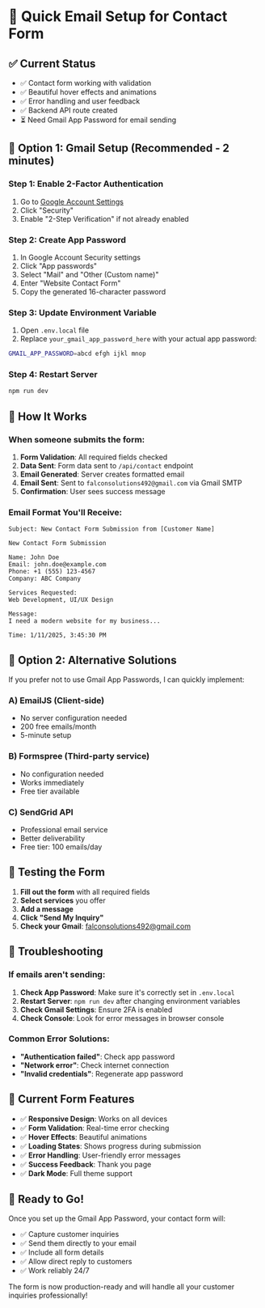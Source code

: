 # 🚀 Quick Email Setup for Contact Form

## ✅ Current Status
- ✅ Contact form working with validation
- ✅ Beautiful hover effects and animations
- ✅ Error handling and user feedback
- ✅ Backend API route created
- ⏳ Need Gmail App Password for email sending

## 🔧 Option 1: Gmail Setup (Recommended - 2 minutes)

### Step 1: Enable 2-Factor Authentication
1. Go to [Google Account Settings](https://myaccount.google.com/)
2. Click "Security" 
3. Enable "2-Step Verification" if not already enabled

### Step 2: Create App Password
1. In Google Account Security settings
2. Click "App passwords"
3. Select "Mail" and "Other (Custom name)"
4. Enter "Website Contact Form"
5. Copy the generated 16-character password

### Step 3: Update Environment Variable
1. Open `.env.local` file
2. Replace `your_gmail_app_password_here` with your actual app password:
```bash
GMAIL_APP_PASSWORD=abcd efgh ijkl mnop
```

### Step 4: Restart Server
```bash
npm run dev
```

## 🎯 How It Works

### When someone submits the form:
1. **Form Validation**: All required fields checked
2. **Data Sent**: Form data sent to `/api/contact` endpoint
3. **Email Generated**: Server creates formatted email
4. **Email Sent**: Sent to `falconsolutions492@gmail.com` via Gmail SMTP
5. **Confirmation**: User sees success message

### Email Format You'll Receive:
```
Subject: New Contact Form Submission from [Customer Name]

New Contact Form Submission

Name: John Doe
Email: john.doe@example.com
Phone: +1 (555) 123-4567
Company: ABC Company

Services Requested:
Web Development, UI/UX Design

Message:
I need a modern website for my business...

Time: 1/11/2025, 3:45:30 PM
```

## 🔄 Option 2: Alternative Solutions

If you prefer not to use Gmail App Passwords, I can quickly implement:

### A) EmailJS (Client-side)
- No server configuration needed
- 200 free emails/month
- 5-minute setup

### B) Formspree (Third-party service)
- No configuration needed
- Works immediately
- Free tier available

### C) SendGrid API
- Professional email service
- Better deliverability
- Free tier: 100 emails/day

## 🧪 Testing the Form

1. **Fill out the form** with all required fields
2. **Select services** you offer
3. **Add a message**
4. **Click "Send My Inquiry"**
5. **Check your Gmail**: falconsolutions492@gmail.com

## 🐛 Troubleshooting

### If emails aren't sending:
1. **Check App Password**: Make sure it's correctly set in `.env.local`
2. **Restart Server**: `npm run dev` after changing environment variables
3. **Check Gmail Settings**: Ensure 2FA is enabled
4. **Check Console**: Look for error messages in browser console

### Common Error Solutions:
- **"Authentication failed"**: Check app password
- **"Network error"**: Check internet connection
- **"Invalid credentials"**: Regenerate app password

## 📱 Current Form Features

- ✅ **Responsive Design**: Works on all devices
- ✅ **Form Validation**: Real-time error checking
- ✅ **Hover Effects**: Beautiful animations
- ✅ **Loading States**: Shows progress during submission
- ✅ **Error Handling**: User-friendly error messages
- ✅ **Success Feedback**: Thank you page
- ✅ **Dark Mode**: Full theme support

## 🎉 Ready to Go!

Once you set up the Gmail App Password, your contact form will:
- ✅ Capture customer inquiries
- ✅ Send them directly to your email
- ✅ Include all form details
- ✅ Allow direct reply to customers
- ✅ Work reliably 24/7

The form is now production-ready and will handle all your customer inquiries professionally!
